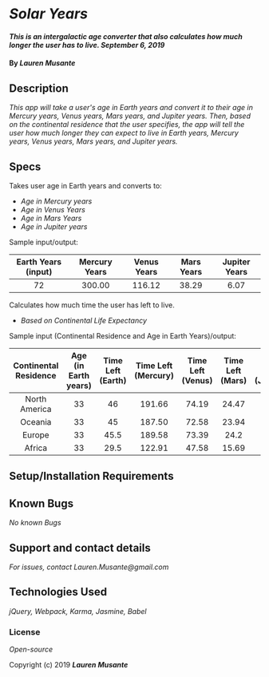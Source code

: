# _Solar Years_

#### _This is an intergalactic age converter that also calculates how much longer the user has to live. September 6, 2019_

#### By _**Lauren Musante**_

## Description

_This app will take a user's age in Earth years and convert it to their age in Mercury years, Venus years, Mars years, and Jupiter years. Then, based on the continental residence that the user specifies, the app will tell the user how much longer they can expect to live in Earth years, Mercury years, Venus years, Mars years, and Jupiter years._

## Specs

Takes user age in Earth years and converts to:
* _Age in Mercury years_
* _Age in Venus Years_
* _Age in Mars Years_
* _Age in Jupiter years_

Sample input/output:

|Earth Years (input)| Mercury Years| Venus Years| Mars Years| Jupiter Years|
| :----: | :----: | :----: | :----: | :----: |
|72 | 300.00 | 116.12 | 38.29 | 6.07

Calculates how much time the user has left to live.
* _Based on Continental Life Expectancy_

Sample input (Continental Residence and Age in Earth Years)/output:

| Continental Residence| Age (in Earth years)| Time Left (Earth)| Time Left (Mercury) | Time Left (Venus) | Time Left (Mars) | Time Left (Jupiter)
| :----: | :----: | :----: | :----: | :----: | :----: | :----: |
| North America | 33| 46 | 191.66 | 74.19 | 24.47 | 3.87|
| Oceania | 33 | 45 | 187.50 | 72.58 | 23.94 | 3.79 |
| Europe | 33 | 45.5 | 189.58 | 73.39 | 24.2 | 3.83 |
| Africa | 33 | 29.5 | 122.91 | 47.58 | 15.69 | 2.49 |



## Setup/Installation Requirements


## Known Bugs

_No known Bugs_

## Support and contact details

_For issues, contact Lauren.Musante@gmail.com_

## Technologies Used

_jQuery, Webpack, Karma, Jasmine, Babel_

### License

*Open-source*

Copyright (c) 2019 **_Lauren Musante_**
